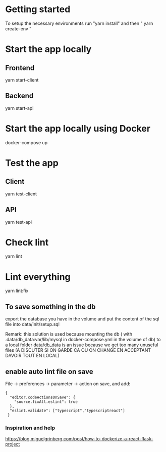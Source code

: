 # Getting started
To setup the necessary environments run "yarn install" and then " yarn create-env " 

# Start the app locally 
 ## Frontend 
 yarn start-client

 ## Backend
 yarn start-api

# Start the app locally using Docker
docker-compose up

 # Test the app
 ## Client
 yarn test-client
 ## API 
 yarn test-api

 # Check lint
 yarn lint

 # Lint everything
 yarn lint:fix

 ## To save something in the db
 export the database you have in the volume and put the content of the sql file into data/init/setup.sql 
 
 Remark: this solution is used because mounting the db ( with .data/db_data:var/lib/mysql in docker-compose.yml in the volume of db) to a local folder data/db_data is an issue because we get too many unuseful files (A DISCUTER SI ON GARDE CA OU ON CHANGE EN ACCEPTANT DAVOIR TOUT EN LOCAL)

 ## enable auto lint file on save 
 File -> preferences -> parameter -> action on save, and add:
```
{
  "editor.codeActionsOnSave": {
    "source.fixAll.eslint": true
  },
  "eslint.validate": ["typescript","typescriptreact"]
 }
```
 ### Inspiration and help 
 https://blog.miguelgrinberg.com/post/how-to-dockerize-a-react-flask-project